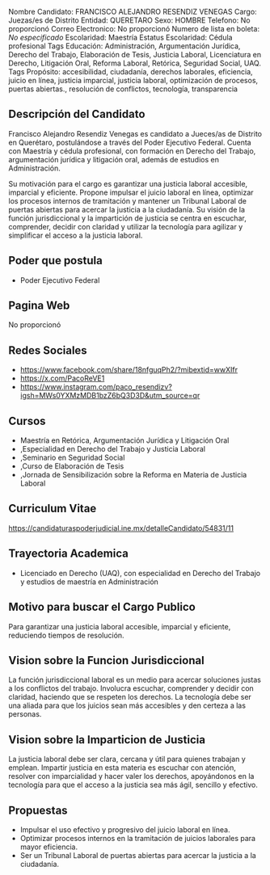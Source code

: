 Nombre Candidato: FRANCISCO ALEJANDRO RESENDIZ VENEGAS
Cargo: Juezas/es de Distrito
Entidad: QUERETARO
Sexo: HOMBRE
Telefono: No proporcionó
Correo Electronico: No proporcionó
Numero de lista en boleta: *No especificado*
Escolaridad: Maestría
Estatus Escolaridad: Cédula profesional
Tags Educación: Administración, Argumentación Jurídica, Derecho del Trabajo, Elaboración de Tesis, Justicia Laboral, Licenciatura en Derecho, Litigación Oral, Reforma Laboral, Retórica, Seguridad Social, UAQ.
Tags Propósito: accesibilidad, ciudadanía, derechos laborales, eficiencia, juicio en línea, justicia imparcial, justicia laboral, optimización de procesos, puertas abiertas., resolución de conflictos, tecnología, transparencia


## Descripción del Candidato 

Francisco Alejandro Resendiz Venegas es candidato a Jueces/as de Distrito en Querétaro, postulándose a través del Poder Ejecutivo Federal. Cuenta con Maestría y cédula profesional, con formación en Derecho del Trabajo, argumentación jurídica y litigación oral, además de estudios en Administración.

Su motivación para el cargo es garantizar una justicia laboral accesible, imparcial y eficiente. Propone impulsar el juicio laboral en línea, optimizar los procesos internos de tramitación y mantener un Tribunal Laboral de puertas abiertas para acercar la justicia a la ciudadanía. Su visión de la función jurisdiccional y la impartición de justicia se centra en escuchar, comprender, decidir con claridad y utilizar la tecnología para agilizar y simplificar el acceso a la justicia laboral.


## Poder que postula

- Poder Ejecutivo Federal


## Pagina Web

No proporcionó


## Redes Sociales

- https://www.facebook.com/share/18nfguqPh2/?mibextid=wwXIfr
- https://x.com/PacoReVE1
- https://www.instagram.com/paco_resendizv?igsh=MWs0YXMzMDB1bzZ6bQ3D3D&utm_source=qr


## Cursos

- Maestría en Retórica, Argumentación Jurídica y Litigación Oral
- ,Especialidad en Derecho del Trabajo y Justicia Laboral
- ,Seminario en Seguridad Social
- ,Curso de Elaboración de Tesis
- ,Jornada de Sensibilización sobre la Reforma en Materia de Justicia Laboral


## Curriculum Vitae

https://candidaturaspoderjudicial.ine.mx/detalleCandidato/54831/11


## Trayectoria Academica

- Licenciado en Derecho (UAQ), con especialidad en Derecho del Trabajo y estudios de maestría en Administración


## Motivo para buscar el Cargo Publico

Para garantizar una justicia laboral accesible, imparcial y eficiente, reduciendo tiempos de resolución.


## Vision sobre la Funcion Jurisdiccional

La función jurisdiccional laboral es un medio para acercar soluciones justas a los conflictos del trabajo. Involucra escuchar, comprender y decidir con claridad, haciendo que se respeten los derechos. La tecnología debe ser una aliada para que los juicios sean más accesibles y den certeza a las personas.


## Vision sobre la Imparticion de Justicia

La justicia laboral debe ser clara, cercana y útil para quienes trabajan y emplean. Impartir justicia en esta materia es escuchar con atención, resolver con imparcialidad y hacer valer los derechos, apoyándonos en la tecnología para que el acceso a la justicia sea más ágil, sencillo y efectivo.


## Propuestas

- Impulsar el uso efectivo y progresivo del juicio laboral en línea.
- Optimizar procesos internos en la tramitación de juicios laborales para mayor eficiencia.
- Ser un Tribunal Laboral de puertas abiertas para acercar la justicia a la ciudadanía.

